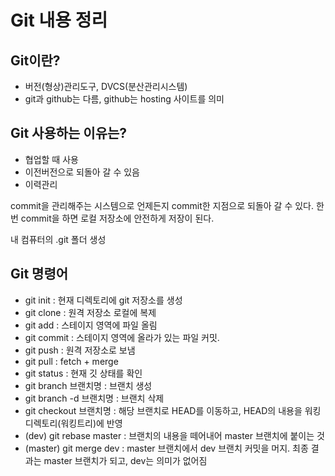 # Git 내용 정리

## Git이란?

- 버전(형상)관리도구, DVCS(분산관리시스템)
- git과 github는 다름, github는 hosting 사이트를 의미


## Git 사용하는 이유는?

- 협업할 때 사용
- 이전버전으로 되돌아 갈 수 있음
- 이력관리

commit을 관리해주는 시스템으로 언제든지 commit한 지점으로 되돌아 갈 수 있다. 한번 commit을 하면 로컬 저장소에 안전하게 저장이 된다.

내 컴퓨터의 .git 폴더 생성

## Git 명령어

- git init : 현재 디렉토리에 git 저장소를 생성
- git clone : 원격 저장소 로컬에 복제
- git add : 스테이지 영역에 파일 올림
- git commit : 스테이지 영역에 올라가 있는 파일 커밋.
- git push : 원격 저장소로 보냄
- git pull : fetch + merge
- git status : 현재 깃 상태를 확인
- git branch 브랜치명 : 브랜치 생성
- git branch -d 브랜치명 : 브랜치 삭제
- git checkout 브랜치명 : 해당 브랜치로 HEAD를 이동하고, HEAD의 내용을 워킹디렉토리(워킹트리)에 반영
- (dev) git rebase master : 브랜치의 내용을 떼어내어 master 브랜치에 붙이는 것
- (master) git merge dev : master 브랜치에서 dev 브랜치 커밋을 머지. 최종 결과는 master 브랜치가 되고, dev는 의미가 없어짐

